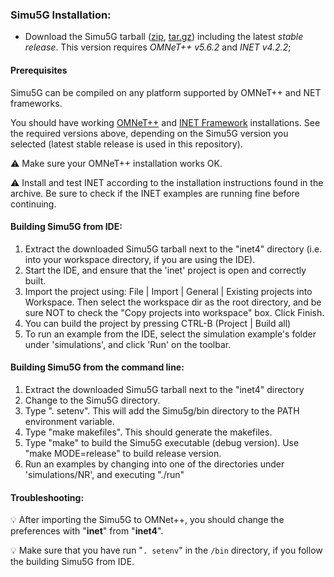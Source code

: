 ### Simu5G Installation:

-   Download the Simu5G tarball ([zip](https://github.com/Unipisa/Simu5G/archive/refs/tags/v1.1.0.zip),  [tar.gz](https://github.com/Unipisa/Simu5G/archive/refs/tags/v1.1.0.tar.gz)) including the latest  _stable release_. This version requires  _OMNeT++ v5.6.2_  and  _INET v4.2.2_;


####  Prerequisites
Simu5G can be compiled on any platform supported by OMNeT++ and NET frameworks.

You should have working  [OMNeT++](http://omnetpp.org/)  and  [INET Framework](http://inet.omnetpp.org/)  installations. See the required versions above, depending on the Simu5G version you selected (latest stable release is used in this repository).

:warning: Make sure your OMNeT++ installation works OK.

:warning: Install and test INET according to the installation instructions found in the archive. Be sure to check if the INET examples are running fine before continuing.


#### Building Simu5G from IDE:


 1.  Extract the downloaded Simu5G tarball next to the "inet4" directory (i.e. into your workspace directory, if you are using the IDE).
2.  Start the IDE, and ensure that the 'inet' project is open and correctly built.
3.  Import the project using: File | Import | General | Existing projects into Workspace. Then select the workspace dir as the root directory, and be sure NOT to check the "Copy projects into workspace" box. Click Finish.
4.  You can build the project by pressing CTRL-B (Project | Build all)
5.  To run an example from the IDE, select the simulation example's folder under 'simulations', and click 'Run' on the toolbar.

#### Building Simu5G from the command line:


 1.  Extract the downloaded Simu5G tarball next to the "inet4" directory
2.  Change to the Simu5G directory.
3.  Type ". setenv". This will add the Simu5g/bin directory to the PATH environment variable.
4.  Type "make makefiles". This should generate the makefiles.
5.  Type "make" to build the Simu5G executable (debug version). Use "make MODE=release" to build release version.
6.  Run an examples by changing into one of the directories under 'simulations/NR', and executing "./run"

#### Troubleshooting: 
:bulb: After importing the Simu5G to OMNet++, you should change the preferences with "**inet**" from "**inet4**". 

:bulb: Make sure that you have run "`. setenv`" in the `/bin` directory, if you follow the building Simu5G from IDE.
